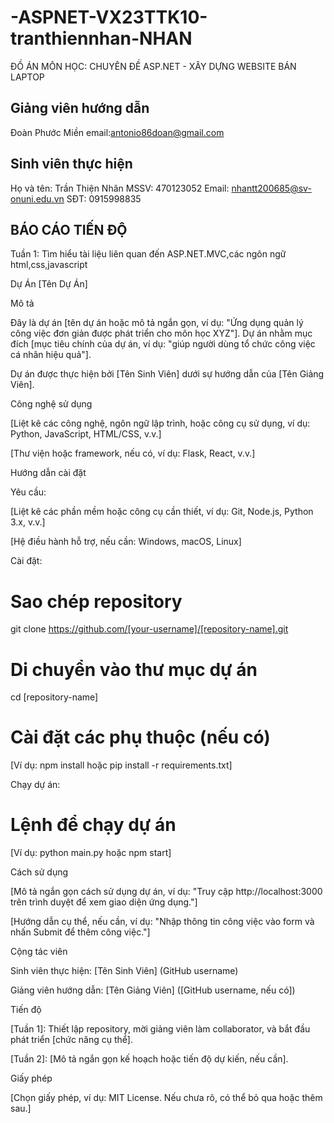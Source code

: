 # -ASPNET-VX23TTK10-tranthiennhan-NHAN
ĐỒ ÁN MÔN HỌC: CHUYÊN ĐỀ ASP.NET - XÂY DỰNG WEBSITE BÁN LAPTOP
## Giảng viên hướng dẫn ##
Đoàn Phước Miền
email:antonio86doan@gmail.com
## Sinh viên thực hiện ##
Họ và tên: Trần Thiện Nhân
MSSV: 470123052
Email: nhantt200685@sv-onuni.edu.vn
SĐT: 0915998835
## BÁO CÁO TIẾN ĐỘ ##
Tuần 1: Tìm hiểu tài liệu liên quan đến ASP.NET.MVC,các ngôn ngữ html,css,javascript







Dự Án [Tên Dự Án]

Mô tả 

Đây là dự án [tên dự án hoặc mô tả ngắn gọn, ví dụ: "Ứng dụng quản lý công việc đơn giản được phát triển cho môn học XYZ"]. Dự án nhằm mục đích [mục tiêu chính của dự án, ví dụ: "giúp người dùng tổ chức công việc cá nhân hiệu quả"].

Dự án được thực hiện bởi [Tên Sinh Viên] dưới sự hướng dẫn của [Tên Giảng Viên].

Công nghệ sử dụng





[Liệt kê các công nghệ, ngôn ngữ lập trình, hoặc công cụ sử dụng, ví dụ: Python, JavaScript, HTML/CSS, v.v.]



[Thư viện hoặc framework, nếu có, ví dụ: Flask, React, v.v.]

Hướng dẫn cài đặt





Yêu cầu:





[Liệt kê các phần mềm hoặc công cụ cần thiết, ví dụ: Git, Node.js, Python 3.x, v.v.]



[Hệ điều hành hỗ trợ, nếu cần: Windows, macOS, Linux]



Cài đặt:

# Sao chép repository
git clone https://github.com/[your-username]/[repository-name].git

# Di chuyển vào thư mục dự án
cd [repository-name]

# Cài đặt các phụ thuộc (nếu có)
[Ví dụ: npm install hoặc pip install -r requirements.txt]



Chạy dự án:

# Lệnh để chạy dự án
[Ví dụ: python main.py hoặc npm start]

Cách sử dụng





[Mô tả ngắn gọn cách sử dụng dự án, ví dụ: "Truy cập http://localhost:3000 trên trình duyệt để xem giao diện ứng dụng."]



[Hướng dẫn cụ thể, nếu cần, ví dụ: "Nhập thông tin công việc vào form và nhấn Submit để thêm công việc."]

Cộng tác viên





Sinh viên thực hiện: [Tên Sinh Viên] (GitHub username)



Giảng viên hướng dẫn: [Tên Giảng Viên] ([GitHub username, nếu có])

Tiến độ





[Tuần 1]: Thiết lập repository, mời giảng viên làm collaborator, và bắt đầu phát triển [chức năng cụ thể].



[Tuần 2]: [Mô tả ngắn gọn kế hoạch hoặc tiến độ dự kiến, nếu cần].

Giấy phép

[Chọn giấy phép, ví dụ: MIT License. Nếu chưa rõ, có thể bỏ qua hoặc thêm sau.]
